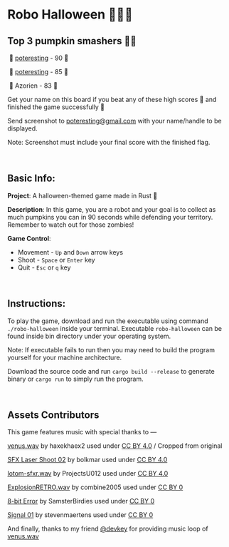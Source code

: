 # Robo Halloween 🤖🎃🧟

## Top 3 pumpkin smashers 🎉🦾

​	🥇 [poteresting](https://github.com/poteresting) - 90 🎃

​	🥈 [poteresting](https://github.com/poteresting) - 85 🎃

​	🥉 Azorien - 83 🎃

Get your name on this board if you beat any of these high scores 👊 and finished the game successfully 🚩

Send screenshot to poteresting@gmail.com with your name/handle to be displayed.

Note: Screenshot must include your final score with the finished flag.

<br />

## Basic Info:

**Project**: A halloween-themed game made in Rust 🦀

**Description**: In this game, you are a robot and your goal is to collect as much pumpkins you can in 90 seconds while defending your territory. Remember to watch out for those zombies!

**Game Control**:

* Movement - `Up` and `Down` arrow keys
* Shoot - `Space` or `Enter` key
* Quit - `Esc` or `q` key 

<br />

## Instructions:
To play the game, download and run the executable using command `./robo-halloween` inside your terminal. Executable `robo-halloween` can be found inside bin directory under your operating system.

Note: If executable fails to run then you may need to build the program yourself for your machine architecture. 

Download the source code and run `cargo build --release` to generate binary or `cargo run` to simply run the program.

<br />

## Assets Contributors
This game features music with special thanks to —

[venus.wav](https://freesound.org/people/haxekhaex2/sounds/663918/) by haxekhaex2 used under [CC BY 4.0](https://creativecommons.org/licenses/by/4.0/) / Cropped from original

[SFX Laser Shoot 02](https://freesound.org/people/bolkmar/sounds/421704/) by bolkmar used under [CC BY 4.0](https://creativecommons.org/licenses/by/3.0/)

[lotom-sfxr.wav](https://freesound.org/people/ProjectsU012/sounds/360928/) by ProjectsU012 used under [CC BY 4.0](https://creativecommons.org/licenses/by/4.0/)

[ExplosionRETRO.wav](https://freesound.org/people/combine2005/sounds/488294/) by combine2005 used under [CC BY 0](https://creativecommons.org/publicdomain/zero/1.0/)

[8-bit Error](https://freesound.org/people/SamsterBirdies/sounds/363920/) by SamsterBirdies used under [CC BY 0](https://creativecommons.org/publicdomain/zero/1.0/)

[Signal 01](https://freesound.org/people/stevenmaertens/sounds/683176/) by stevenmaertens used under [CC BY 0](https://creativecommons.org/publicdomain/zero/1.0/)

And finally, thanks to my friend [@devkey](https://github.com/Devkeystuff) for providing music loop of [venus.wav](https://freesound.org/people/haxekhaex2/sounds/663918/)
